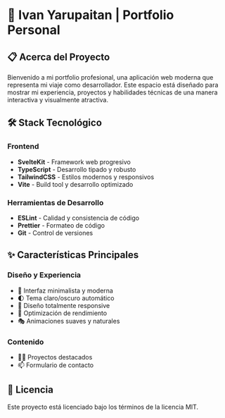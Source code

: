 # 🚀 Ivan Yarupaitan | Portfolio Personal

## 📋 Acerca del Proyecto

Bienvenido a mi portfolio profesional, una aplicación web moderna que representa mi viaje como desarrollador. Este espacio está diseñado para mostrar mi experiencia, proyectos y habilidades técnicas de una manera interactiva y visualmente atractiva.

## 🛠️ Stack Tecnológico

### Frontend

- **SvelteKit** - Framework web progresivo
- **TypeScript** - Desarrollo tipado y robusto
- **TailwindCSS** - Estilos modernos y responsivos
- **Vite** - Build tool y desarrollo optimizado

### Herramientas de Desarrollo

- **ESLint** - Calidad y consistencia de código
- **Prettier** - Formateo de código
- **Git** - Control de versiones

## ✨ Características Principales

### Diseño y Experiencia

- 🎨 Interfaz minimalista y moderna
- 🌓 Tema claro/oscuro automático
- 📱 Diseño totalmente responsive
- 🚀 Optimización de rendimiento
- 🎭 Animaciones suaves y naturales

### Contenido

- 👨‍💻 Proyectos destacados
- 📫 Formulario de contacto

## 📜 Licencia

Este proyecto está licenciado bajo los términos de la licencia MIT.
